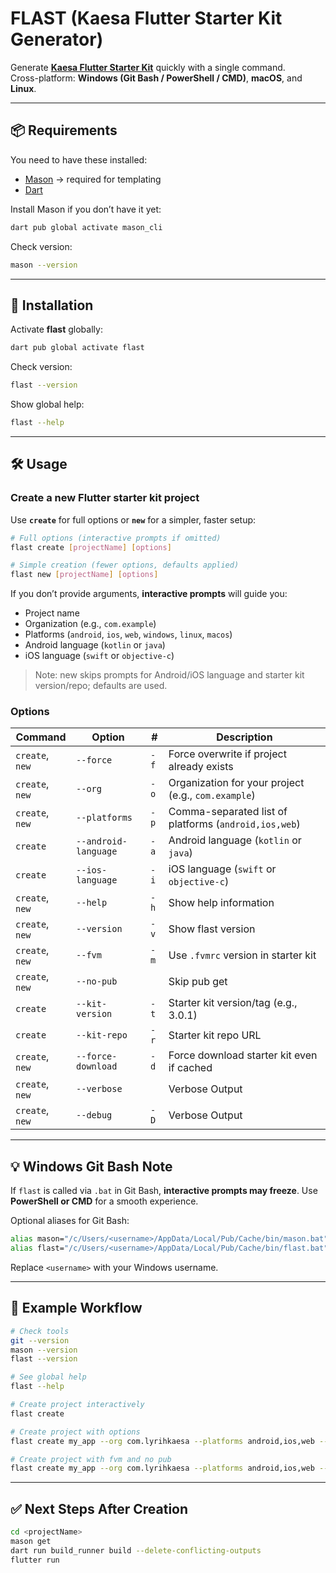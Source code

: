 # FLAST (Kaesa Flutter Starter Kit Generator)

Generate **[Kaesa Flutter Starter Kit](https://github.com/lyrihkaesa/flutter_starter_kit)** quickly with a single command.  
Cross-platform: **Windows (Git Bash / PowerShell / CMD)**, **macOS**, and **Linux**.

---

## 📦 Requirements

You need to have these installed:

- [Mason](https://pub.dev/packages/mason_cli) → required for templating
- [Dart](https://dart.dev/get-dart)

Install Mason if you don’t have it yet:

```bash
dart pub global activate mason_cli
```

Check version:

```bash
mason --version
```

---

## 🚀 Installation

Activate **flast** globally:

```bash
dart pub global activate flast
```

Check version:

```bash
flast --version
```

Show global help:

```bash
flast --help
```

---

## 🛠️ Usage

### Create a new Flutter starter kit project

Use **`create`** for full options or **`new`** for a simpler, faster setup:

```bash
# Full options (interactive prompts if omitted)
flast create [projectName] [options]

# Simple creation (fewer options, defaults applied)
flast new [projectName] [options]
```

If you don’t provide arguments, **interactive prompts** will guide you:

- Project name
- Organization (e.g., `com.example`)
- Platforms (`android`, `ios`, `web`, `windows`, `linux`, `macos`)
- Android language (`kotlin` or `java`)
- iOS language (`swift` or `objective-c`)

> Note: new skips prompts for Android/iOS language and starter kit version/repo; defaults are used.

### Options

| Command         | Option               | #    | Description                                           |
| --------------- | -------------------- | ---- | ----------------------------------------------------- |
| `create`, `new` | `--force`            | `-f` | Force overwrite if project already exists             |
| `create`, `new` | `--org`              | `-o` | Organization for your project (e.g., `com.example`)   |
| `create`, `new` | `--platforms`        | `-p` | Comma-separated list of platforms (`android,ios,web`) |
| `create`        | `--android-language` | `-a` | Android language (`kotlin` or `java`)                 |
| `create`        | `--ios-language`     | `-i` | iOS language (`swift` or `objective-c`)               |
| `create`, `new` | `--help`             | `-h` | Show help information                                 |
| `create`, `new` | `--version`          | `-v` | Show flast version                                    |
| `create`, `new` | `--fvm`              | `-m` | Use `.fvmrc` version in starter kit                   |
| `create`, `new` | `--no-pub`           |      | Skip pub get                                          |
| `create`        | `--kit-version`      | `-t` | Starter kit version/tag (e.g., 3.0.1)                 |
| `create`        | `--kit-repo`         | `-r` | Starter kit repo URL                                  |
| `create`, `new` | `--force-download`   | `-d` | Force download starter kit even if cached             |
| `create`, `new` | `--verbose`          |      | Verbose Output                                        |
| `create`, `new` | `--debug`            | `-D` | Verbose Output                                        |

---

## 💡 Windows Git Bash Note

If `flast` is called via `.bat` in Git Bash, **interactive prompts may freeze**.
Use **PowerShell or CMD** for a smooth experience.

Optional aliases for Git Bash:

```bash
alias mason="/c/Users/<username>/AppData/Local/Pub/Cache/bin/mason.bat"
alias flast="/c/Users/<username>/AppData/Local/Pub/Cache/bin/flast.bat"
```

Replace `<username>` with your Windows username.

---

## 📖 Example Workflow

```bash
# Check tools
git --version
mason --version
flast --version

# See global help
flast --help

# Create project interactively
flast create

# Create project with options
flast create my_app --org com.lyrihkaesa --platforms android,ios,web --android-language kotlin --ios-language swift --force

# Create project with fvm and no pub
flast create my_app --org com.lyrihkaesa --platforms android,ios,web --android-language kotlin --ios-language swift --force --no-pub --fvm
```

---

## ✅ Next Steps After Creation

```bash
cd <projectName>
mason get
dart run build_runner build --delete-conflicting-outputs
flutter run
```
